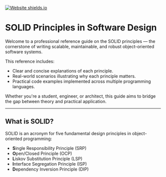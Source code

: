 <a href="https://hezronkimutai.github.io/solid_principles/" target="_blank">
  <img src="https://img.shields.io/website-up-down-green-red/http/shields.io.svg" alt="Website shields.io">
</a>

# SOLID Principles in Software Design

Welcome to a professional reference guide on the SOLID principles — the cornerstone of writing scalable, maintainable, and robust object-oriented software systems.

This reference includes:
- Clear and concise explanations of each principle.
- Real-world scenarios illustrating why each principle matters.
- Practical code examples implemented across multiple programming languages.

Whether you're a student, engineer, or architect, this guide aims to bridge the gap between theory and practical application.

---

## What is SOLID?

SOLID is an acronym for five fundamental design principles in object-oriented programming:

- **S**ingle Responsibility Principle (SRP)
- **O**pen/Closed Principle (OCP)
- **L**iskov Substitution Principle (LSP)
- **I**nterface Segregation Principle (ISP)
- **D**ependency Inversion Principle (DIP)

